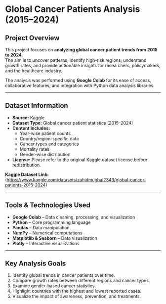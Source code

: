 # Global Cancer Patients Analysis (2015–2024)

##  Project Overview  
This project focuses on **analyzing global cancer patient trends from 2015 to 2024**.  
The aim is to uncover patterns, identify high-risk regions, understand growth rates, and provide actionable insights for researchers, policymakers, and the healthcare industry.

The analysis was performed using **Google Colab** for its ease of access, collaborative features, and integration with Python data analysis libraries.

---

##  Dataset Information  
- **Source:** Kaggle  
- **Dataset Type:** Global cancer patient statistics (2015–2024)  
- **Content Includes:**
  - Year-wise patient counts
  - Country/region-specific data
  - Cancer types and categories
  - Mortality rates
  - Gender-wise distribution
- **License:** Please refer to the original Kaggle dataset license before redistribution.  

 **Kaggle Dataset Link:** (https://www.kaggle.com/datasets/zahidmughal2343/global-cancer-patients-2015-2024)  

---

##  Tools & Technologies Used  
- **Google Colab** – Data cleaning, processing, and visualization  
- **Python** – Core programming language  
- **Pandas** – Data manipulation  
- **NumPy** – Numerical computations  
- **Matplotlib & Seaborn** – Data visualization  
- **Plotly** – Interactive visualizations  

---

##  Key Analysis Goals  
1. Identify global trends in cancer patients over time.  
2. Compare growth rates between different regions and cancer types.  
3. Examine gender-based cancer statistics.  
4. Highlight countries with the highest and lowest reported cases.  
5. Visualize the impact of awareness, prevention, and treatments.  


 
